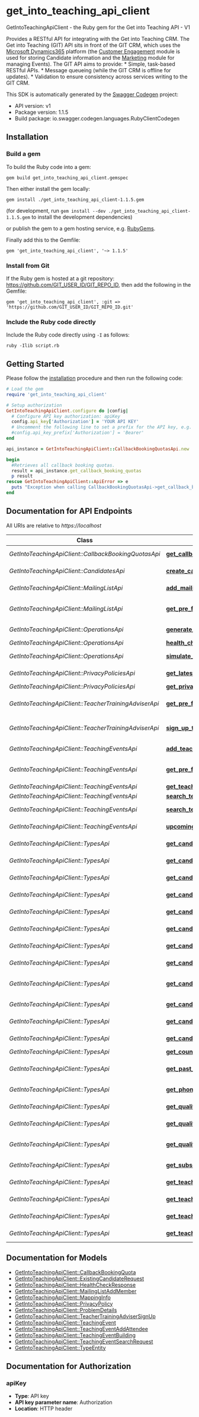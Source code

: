 # get_into_teaching_api_client

GetIntoTeachingApiClient - the Ruby gem for the Get into Teaching API - V1

  Provides a RESTful API for integrating with the Get into Teaching CRM.    The Get into Teaching (GIT) API sits in front of the GIT CRM, which uses the [Microsoft Dynamics365](https://docs.microsoft.com/en-us/dynamics365/) platform (the [Customer Engagement](https://docs.microsoft.com/en-us/dynamics365/customerengagement/on-premises/developer/overview) module is used for storing Candidate information and the [Marketing](https://docs.microsoft.com/en-us/dynamics365/marketing/developer/using-events-api) module for managing Events).    The GIT API aims to provide:    * Simple, task-based RESTful APIs.  * Message queueing (while the GIT CRM is offline for updates).  * Validation to ensure consistency across services writing to the GIT CRM.                          

This SDK is automatically generated by the [Swagger Codegen](https://github.com/swagger-api/swagger-codegen) project:

- API version: v1
- Package version: 1.1.5
- Build package: io.swagger.codegen.languages.RubyClientCodegen

## Installation

### Build a gem

To build the Ruby code into a gem:

```shell
gem build get_into_teaching_api_client.gemspec
```

Then either install the gem locally:

```shell
gem install ./get_into_teaching_api_client-1.1.5.gem
```
(for development, run `gem install --dev ./get_into_teaching_api_client-1.1.5.gem` to install the development dependencies)

or publish the gem to a gem hosting service, e.g. [RubyGems](https://rubygems.org/).

Finally add this to the Gemfile:

    gem 'get_into_teaching_api_client', '~> 1.1.5'

### Install from Git

If the Ruby gem is hosted at a git repository: https://github.com/GIT_USER_ID/GIT_REPO_ID, then add the following in the Gemfile:

    gem 'get_into_teaching_api_client', :git => 'https://github.com/GIT_USER_ID/GIT_REPO_ID.git'

### Include the Ruby code directly

Include the Ruby code directly using `-I` as follows:

```shell
ruby -Ilib script.rb
```

## Getting Started

Please follow the [installation](#installation) procedure and then run the following code:
```ruby
# Load the gem
require 'get_into_teaching_api_client'

# Setup authorization
GetIntoTeachingApiClient.configure do |config|
  # Configure API key authorization: apiKey
  config.api_key['Authorization'] = 'YOUR API KEY'
  # Uncomment the following line to set a prefix for the API key, e.g. 'Bearer' (defaults to nil)
  #config.api_key_prefix['Authorization'] = 'Bearer'
end

api_instance = GetIntoTeachingApiClient::CallbackBookingQuotasApi.new

begin
  #Retrieves all callback booking quotas.
  result = api_instance.get_callback_booking_quotas
  p result
rescue GetIntoTeachingApiClient::ApiError => e
  puts "Exception when calling CallbackBookingQuotasApi->get_callback_booking_quotas: #{e}"
end

```

## Documentation for API Endpoints

All URIs are relative to *https://localhost*

Class | Method | HTTP request | Description
------------ | ------------- | ------------- | -------------
*GetIntoTeachingApiClient::CallbackBookingQuotasApi* | [**get_callback_booking_quotas**](docs/CallbackBookingQuotasApi.md#get_callback_booking_quotas) | **GET** /api/callback_booking_quotas | Retrieves all callback booking quotas.
*GetIntoTeachingApiClient::CandidatesApi* | [**create_candidate_access_token**](docs/CandidatesApi.md#create_candidate_access_token) | **POST** /api/candidates/access_tokens | Creates a candidate access token.
*GetIntoTeachingApiClient::MailingListApi* | [**add_mailing_list_member**](docs/MailingListApi.md#add_mailing_list_member) | **POST** /api/mailing_list/members | Adds a new member to the mailing list.
*GetIntoTeachingApiClient::MailingListApi* | [**get_pre_filled_mailing_list_add_member**](docs/MailingListApi.md#get_pre_filled_mailing_list_add_member) | **POST** /api/mailing_list/members/{accessToken} | Retrieves a pre-populated MailingListAddMember for the candidate.
*GetIntoTeachingApiClient::OperationsApi* | [**generate_mapping_info**](docs/OperationsApi.md#generate_mapping_info) | **GET** /api/operations/generate_mapping_info | Generates the mapping information.
*GetIntoTeachingApiClient::OperationsApi* | [**health_check**](docs/OperationsApi.md#health_check) | **GET** /api/operations/health_check | Performs a health check.
*GetIntoTeachingApiClient::OperationsApi* | [**simulate_error**](docs/OperationsApi.md#simulate_error) | **GET** /api/operations/simulate_error | Simulates a 500 error to test the Sentry integration.
*GetIntoTeachingApiClient::PrivacyPoliciesApi* | [**get_latest_privacy_policy**](docs/PrivacyPoliciesApi.md#get_latest_privacy_policy) | **GET** /api/privacy_policies/latest | Retrieves the latest privacy policy.
*GetIntoTeachingApiClient::PrivacyPoliciesApi* | [**get_privacy_policy**](docs/PrivacyPoliciesApi.md#get_privacy_policy) | **GET** /api/privacy_policies/{id} | Retrieves a privacy policy.
*GetIntoTeachingApiClient::TeacherTrainingAdviserApi* | [**get_pre_filled_teacher_training_adviser_sign_up**](docs/TeacherTrainingAdviserApi.md#get_pre_filled_teacher_training_adviser_sign_up) | **POST** /api/teacher_training_adviser/candidates/{accessToken} | Retrieves a pre-populated TeacherTrainingAdviserSignUp for the candidate.
*GetIntoTeachingApiClient::TeacherTrainingAdviserApi* | [**sign_up_teacher_training_adviser_candidate**](docs/TeacherTrainingAdviserApi.md#sign_up_teacher_training_adviser_candidate) | **POST** /api/teacher_training_adviser/candidates | Sign up a candidate for the Teacher Training Adviser service.
*GetIntoTeachingApiClient::TeachingEventsApi* | [**add_teaching_event_attendee**](docs/TeachingEventsApi.md#add_teaching_event_attendee) | **POST** /api/teaching_events/attendees | Adds an attendee to a teaching event.
*GetIntoTeachingApiClient::TeachingEventsApi* | [**get_pre_filled_teaching_event_add_attendee**](docs/TeachingEventsApi.md#get_pre_filled_teaching_event_add_attendee) | **POST** /api/teaching_events/attendees/{accessToken} | Retrieves a pre-populated TeachingEventAddAttendee for the candidate.
*GetIntoTeachingApiClient::TeachingEventsApi* | [**get_teaching_event**](docs/TeachingEventsApi.md#get_teaching_event) | **GET** /api/teaching_events/{readableId} | Retrieves an event.
*GetIntoTeachingApiClient::TeachingEventsApi* | [**search_teaching_events**](docs/TeachingEventsApi.md#search_teaching_events) | **GET** /api/teaching_events/search | Searches for teaching events.
*GetIntoTeachingApiClient::TeachingEventsApi* | [**search_teaching_events_indexed_by_type**](docs/TeachingEventsApi.md#search_teaching_events_indexed_by_type) | **GET** /api/teaching_events/search_indexed_by_type | Searches for teaching events, returning grouped by type.
*GetIntoTeachingApiClient::TeachingEventsApi* | [**upcoming_teaching_events_indexed_by_type**](docs/TeachingEventsApi.md#upcoming_teaching_events_indexed_by_type) | **GET** /api/teaching_events/upcoming_indexed_by_type | Retrieves upcoming teaching events grouped by type.
*GetIntoTeachingApiClient::TypesApi* | [**get_candidate_adviser_eligibilities**](docs/TypesApi.md#get_candidate_adviser_eligibilities) | **GET** /api/types/candidate/adviser_eligibilities | Retrieves the list of candidate adviser eligibilities.
*GetIntoTeachingApiClient::TypesApi* | [**get_candidate_adviser_requirements**](docs/TypesApi.md#get_candidate_adviser_requirements) | **GET** /api/types/candidate/adviser_requirements | Retrieves the list of candidate adviser requirements.
*GetIntoTeachingApiClient::TypesApi* | [**get_candidate_assignment_status**](docs/TypesApi.md#get_candidate_assignment_status) | **GET** /api/types/candidate/assignment_status | Retrieves the list of candidate assignment status.
*GetIntoTeachingApiClient::TypesApi* | [**get_candidate_channels**](docs/TypesApi.md#get_candidate_channels) | **GET** /api/types/candidate/channels | Retrieves the list of candidate channels.
*GetIntoTeachingApiClient::TypesApi* | [**get_candidate_event_subscription_channels**](docs/TypesApi.md#get_candidate_event_subscription_channels) | **GET** /api/types/candidate/event_subscription_channels | Retrieves the list of candidate event subscription channels.
*GetIntoTeachingApiClient::TypesApi* | [**get_candidate_gcse_status**](docs/TypesApi.md#get_candidate_gcse_status) | **GET** /api/types/candidate/gcse_status | Retrieves the list of candidate GCSE status.
*GetIntoTeachingApiClient::TypesApi* | [**get_candidate_initial_teacher_training_years**](docs/TypesApi.md#get_candidate_initial_teacher_training_years) | **GET** /api/types/candidate/initial_teacher_training_years | Retrieves the list of candidate initial teacher training years.
*GetIntoTeachingApiClient::TypesApi* | [**get_candidate_journey_stages**](docs/TypesApi.md#get_candidate_journey_stages) | **GET** /api/types/candidate/consideration_journey_stages | Retrieves the list of candidate consideration journey stages.
*GetIntoTeachingApiClient::TypesApi* | [**get_candidate_mailing_list_subscription_channels**](docs/TypesApi.md#get_candidate_mailing_list_subscription_channels) | **GET** /api/types/candidate/mailing_list_subscription_channels | Retrieves the list of candidate mailing list subscription channels.
*GetIntoTeachingApiClient::TypesApi* | [**get_candidate_preferred_education_phases**](docs/TypesApi.md#get_candidate_preferred_education_phases) | **GET** /api/types/candidate/preferred_education_phases | Retrieves the list of candidate preferred education phases.
*GetIntoTeachingApiClient::TypesApi* | [**get_candidate_retake_gcse_status**](docs/TypesApi.md#get_candidate_retake_gcse_status) | **GET** /api/types/candidate/retake_gcse_status | Retrieves the list of candidate retake GCSE status.
*GetIntoTeachingApiClient::TypesApi* | [**get_candidate_types**](docs/TypesApi.md#get_candidate_types) | **GET** /api/types/candidate/types | Retrieves the list of candidate types.
*GetIntoTeachingApiClient::TypesApi* | [**get_country_types**](docs/TypesApi.md#get_country_types) | **GET** /api/types/countries | Retrieves the list of countries.
*GetIntoTeachingApiClient::TypesApi* | [**get_past_teaching_position_education_phases**](docs/TypesApi.md#get_past_teaching_position_education_phases) | **GET** /api/types/past_teaching_position/education_phases | Retrieves the list of past teaching position education phases.
*GetIntoTeachingApiClient::TypesApi* | [**get_phone_call_channels**](docs/TypesApi.md#get_phone_call_channels) | **GET** /api/types/phone_call/channels | Retrieves the list of phone call channels.
*GetIntoTeachingApiClient::TypesApi* | [**get_qualification_degree_status**](docs/TypesApi.md#get_qualification_degree_status) | **GET** /api/types/qualification/degree_status | Retrieves the list of qualification degree status.
*GetIntoTeachingApiClient::TypesApi* | [**get_qualification_types**](docs/TypesApi.md#get_qualification_types) | **GET** /api/types/qualification/types | Retrieves the list of qualification types.
*GetIntoTeachingApiClient::TypesApi* | [**get_qualification_uk_degree_grades**](docs/TypesApi.md#get_qualification_uk_degree_grades) | **GET** /api/types/qualification/uk_degree_grades | Retrieves the list of qualification UK degree grades.
*GetIntoTeachingApiClient::TypesApi* | [**get_subscription_types**](docs/TypesApi.md#get_subscription_types) | **GET** /api/types/service_subscription/types | Retrieves the list of subscription types.
*GetIntoTeachingApiClient::TypesApi* | [**get_teaching_event_registration_channels**](docs/TypesApi.md#get_teaching_event_registration_channels) | **GET** /api/types/teaching_event_registration/channels | Retrieves the list of teaching event registration channels.
*GetIntoTeachingApiClient::TypesApi* | [**get_teaching_event_status**](docs/TypesApi.md#get_teaching_event_status) | **GET** /api/types/teaching_event/status | Retrieves the list of teaching event status.
*GetIntoTeachingApiClient::TypesApi* | [**get_teaching_event_types**](docs/TypesApi.md#get_teaching_event_types) | **GET** /api/types/teaching_event/types | Retrieves the list of teaching event types.
*GetIntoTeachingApiClient::TypesApi* | [**get_teaching_subjects**](docs/TypesApi.md#get_teaching_subjects) | **GET** /api/types/teaching_subjects | Retrieves the list of teaching subjects.


## Documentation for Models

 - [GetIntoTeachingApiClient::CallbackBookingQuota](docs/CallbackBookingQuota.md)
 - [GetIntoTeachingApiClient::ExistingCandidateRequest](docs/ExistingCandidateRequest.md)
 - [GetIntoTeachingApiClient::HealthCheckResponse](docs/HealthCheckResponse.md)
 - [GetIntoTeachingApiClient::MailingListAddMember](docs/MailingListAddMember.md)
 - [GetIntoTeachingApiClient::MappingInfo](docs/MappingInfo.md)
 - [GetIntoTeachingApiClient::PrivacyPolicy](docs/PrivacyPolicy.md)
 - [GetIntoTeachingApiClient::ProblemDetails](docs/ProblemDetails.md)
 - [GetIntoTeachingApiClient::TeacherTrainingAdviserSignUp](docs/TeacherTrainingAdviserSignUp.md)
 - [GetIntoTeachingApiClient::TeachingEvent](docs/TeachingEvent.md)
 - [GetIntoTeachingApiClient::TeachingEventAddAttendee](docs/TeachingEventAddAttendee.md)
 - [GetIntoTeachingApiClient::TeachingEventBuilding](docs/TeachingEventBuilding.md)
 - [GetIntoTeachingApiClient::TeachingEventSearchRequest](docs/TeachingEventSearchRequest.md)
 - [GetIntoTeachingApiClient::TypeEntity](docs/TypeEntity.md)


## Documentation for Authorization


### apiKey

- **Type**: API key
- **API key parameter name**: Authorization
- **Location**: HTTP header

